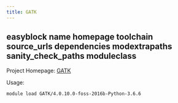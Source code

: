 ```yaml
---
title: GATK
---
```

## easyblock name homepage toolchain source_urls dependencies modextrapaths sanity_check_paths moduleclass

Project Homepage: [GATK](http://www.broadinstitute.org/gatk/)

Usage:
```
module load GATK/4.0.10.0-foss-2016b-Python-3.6.6
```
